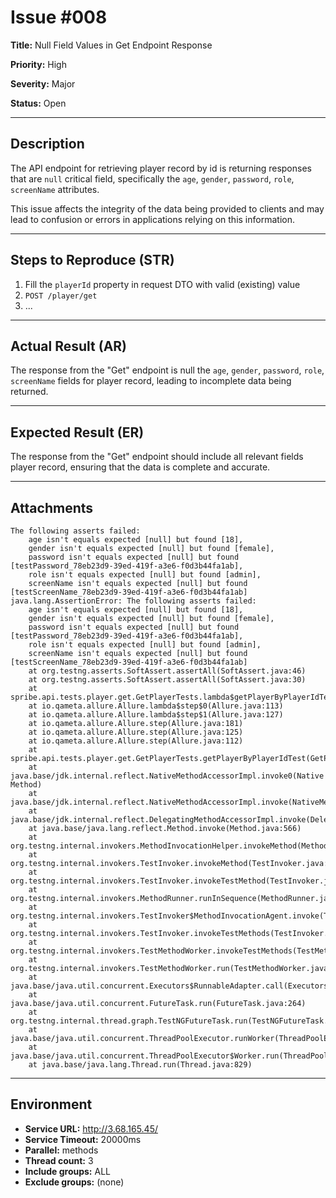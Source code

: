 # Issue #008

**Title:** Null Field Values in Get Endpoint Response

**Priority:** High

**Severity:** Major

**Status:** Open

---

## Description
The API endpoint for retrieving player record by id is returning responses that are `null` critical field, specifically the `age`, `gender`, `password`, `role`, `screenName` attributes.

This issue affects the integrity of the data being provided to clients and may lead to confusion or errors in applications relying on this information.

---

## Steps to Reproduce (STR)
1. Fill the `playerId` property in request DTO with valid (existing) value
2. `POST /player/get`
3. 
   ...

---

## Actual Result (AR)
The response from the "Get" endpoint is null the `age`, `gender`, `password`, `role`, `screenName` fields for player record, leading to incomplete data being returned.

---

## Expected Result (ER)
The response from the "Get" endpoint should include all relevant fields player record, ensuring that the data is complete and accurate.

---

## Attachments

```
The following asserts failed:
	age isn't equals expected [null] but found [18],
	gender isn't equals expected [null] but found [female],
	password isn't equals expected [null] but found [testPassword_78eb23d9-39ed-419f-a3e6-f0d3b44fa1ab],
	role isn't equals expected [null] but found [admin],
	screenName isn't equals expected [null] but found [testScreenName_78eb23d9-39ed-419f-a3e6-f0d3b44fa1ab]
java.lang.AssertionError: The following asserts failed:
	age isn't equals expected [null] but found [18],
	gender isn't equals expected [null] but found [female],
	password isn't equals expected [null] but found [testPassword_78eb23d9-39ed-419f-a3e6-f0d3b44fa1ab],
	role isn't equals expected [null] but found [admin],
	screenName isn't equals expected [null] but found [testScreenName_78eb23d9-39ed-419f-a3e6-f0d3b44fa1ab]
	at org.testng.asserts.SoftAssert.assertAll(SoftAssert.java:46)
	at org.testng.asserts.SoftAssert.assertAll(SoftAssert.java:30)
	at spribe.api.tests.player.get.GetPlayerTests.lambda$getPlayerByPlayerIdTest$0(GetPlayerTests.java:58)
	at io.qameta.allure.Allure.lambda$step$0(Allure.java:113)
	at io.qameta.allure.Allure.lambda$step$1(Allure.java:127)
	at io.qameta.allure.Allure.step(Allure.java:181)
	at io.qameta.allure.Allure.step(Allure.java:125)
	at io.qameta.allure.Allure.step(Allure.java:112)
	at spribe.api.tests.player.get.GetPlayerTests.getPlayerByPlayerIdTest(GetPlayerTests.java:49)
	at java.base/jdk.internal.reflect.NativeMethodAccessorImpl.invoke0(Native Method)
	at java.base/jdk.internal.reflect.NativeMethodAccessorImpl.invoke(NativeMethodAccessorImpl.java:62)
	at java.base/jdk.internal.reflect.DelegatingMethodAccessorImpl.invoke(DelegatingMethodAccessorImpl.java:43)
	at java.base/java.lang.reflect.Method.invoke(Method.java:566)
	at org.testng.internal.invokers.MethodInvocationHelper.invokeMethod(MethodInvocationHelper.java:141)
	at org.testng.internal.invokers.TestInvoker.invokeMethod(TestInvoker.java:686)
	at org.testng.internal.invokers.TestInvoker.invokeTestMethod(TestInvoker.java:230)
	at org.testng.internal.invokers.MethodRunner.runInSequence(MethodRunner.java:63)
	at org.testng.internal.invokers.TestInvoker$MethodInvocationAgent.invoke(TestInvoker.java:992)
	at org.testng.internal.invokers.TestInvoker.invokeTestMethods(TestInvoker.java:203)
	at org.testng.internal.invokers.TestMethodWorker.invokeTestMethods(TestMethodWorker.java:154)
	at org.testng.internal.invokers.TestMethodWorker.run(TestMethodWorker.java:134)
	at java.base/java.util.concurrent.Executors$RunnableAdapter.call(Executors.java:515)
	at java.base/java.util.concurrent.FutureTask.run(FutureTask.java:264)
	at org.testng.internal.thread.graph.TestNGFutureTask.run(TestNGFutureTask.java:22)
	at java.base/java.util.concurrent.ThreadPoolExecutor.runWorker(ThreadPoolExecutor.java:1128)
	at java.base/java.util.concurrent.ThreadPoolExecutor$Worker.run(ThreadPoolExecutor.java:628)
	at java.base/java.lang.Thread.run(Thread.java:829)
```
---

## Environment
- **Service URL:** http://3.68.165.45/
- **Service Timeout:** 20000ms
- **Parallel:** methods
- **Thread count:** 3
- **Include groups:** ALL
- **Exclude groups:** (none)
